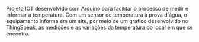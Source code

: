Projeto IOT desenvolvido com Arduino para facilitar o processo de medir e informar a temperatura. Com um sensor de temperatura à prova d'água, o equipamento informa em um site, por meio de um gráfico desenvolvido no ThingSpeak, as medições e as variações da temperatura do local em que se encontra.
